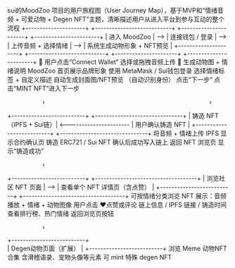 sui的MoodZoo 项目的用户旅程图（User Journey Map），基于MVP和“情绪音频 + 可爱动物 + Degen NFT”主题，清晰描述用户从进入平台到参与互动的整个流程
+---------------------+       +---------------------------+       +----------------------+       +-----------------------+
|   进入 MoodZoo      |  -->  |   连接钱包 / 登录         |  -->  | 上传音频 + 选择情绪   |  -->  |   系统生成动物形象 + NFT预览  |
+---------------------+       +---------------------------+       +----------------------+       +-----------------------+
        🐾                   用户点击“Connect Wallet”           选择或拖拽音频上传         🎨 生成动物图 + 情绪说明
 MoodZoo 首页展示品牌形象   使用 MetaMask / Sui钱包登录        选择情绪标签 + 自定义描述     自动生成封面图/NFT预览
                             （自动识别身份）                   点击“下一步”               点击“MINT NFT”进入下一步

               ↓                                                    ↓
+--------------------------+                          +-------------------------------+
|  铸造 NFT（IPFS + Sui链）|  <----------------------  |  用户确认铸造 NFT              |
+--------------------------+                          +-------------------------------+
    将音频 + 情绪上传 IPFS                                    显示合约确认页
    铸造 ERC721 / Sui NFT                                     确认后成功写入链上
    返回 NFT 浏览页                                            显示“铸造成功”

               ↓
+--------------------------+       +------------------------------------+
| 浏览社区 NFT 页面        |  -->  | 查看单个 NFT 详情页（含点赞）        |
+--------------------------+       +------------------------------------+
    可按情绪分类浏览 NFT            展示：音频播放 + 情绪 + 动物图像
    用户点击 ❤️点赞或评论           链上信息 / IPFS 链接 / 铸造时间
    查看排行榜、热门情绪            返回浏览页按钮

               ↓
+--------------------------+       
| Degen动物页面（扩展）     |
+--------------------------+
    浏览 Meme 动物NFT合集
    含滑稽语录、宠物头像等元素
    可 mint 特殊 degen NFT
